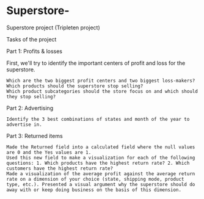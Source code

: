 # Superstore-
Superstore project (Tripleten project)

Tasks of the project

Part 1: Profits & losses

First, we'll try to identify the important centers of profit and loss for the superstore.

	Which are the two biggest profit centers and two biggest loss-makers? 
	Which products should the superstore stop selling? 
	Which product subcategories should the store focus on and which should they stop selling? 

 Part 2: Advertising

	Identify the 3 best combinations of states and month of the year to advertise in. 

 Part 3: Returned items

	Made the Returned field into a calculated field where the null values are 0 and the Yes values are 1.
	Used this new field to make a visualization for each of the following questions: 1. Which products have the highest return rate? 2. Which customers have the highest return rate?
	Made a visualization of the average profit against the average return rate on a dimension of your choice (state, shipping mode, product type, etc.). Presented a visual argument why the superstore should do away with or keep doing business on the basis of this dimension.

